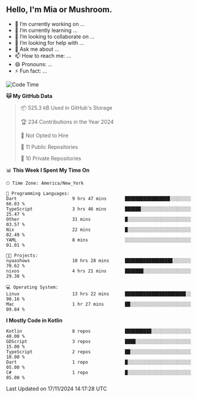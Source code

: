 ## Hello, I'm Mia or Mushroom.

- 🔭 I’m currently working on ...
- 🌱 I’m currently learning ...
- 👯 I’m looking to collaborate on ...
- 🤔 I’m looking for help with ...
- 💬 Ask me about ...
- 📫 How to reach me: ...
- 😄 Pronouns: ...
- ⚡ Fun fact: ...

<!--START_SECTION:waka-->
![Code Time](http://img.shields.io/badge/Code%20Time-387%20hrs%2017%20mins-blue)

**🐱 My GitHub Data** 

> 📦 525.3 kB Used in GitHub's Storage 
 > 
> 🏆 234 Contributions in the Year 2024
 > 
> 🚫 Not Opted to Hire
 > 
> 📜 11 Public Repositories 
 > 
> 🔑 10 Private Repositories 
 > 
📊 **This Week I Spent My Time On** 

```text
🕑︎ Time Zone: America/New_York

💬 Programming Languages: 
Dart                     9 hrs 47 mins       █████████████████░░░░░░░░   66.03 % 
TypeScript               3 hrs 46 mins       ██████░░░░░░░░░░░░░░░░░░░   25.47 % 
Other                    31 mins             █░░░░░░░░░░░░░░░░░░░░░░░░   03.57 % 
Nix                      22 mins             █░░░░░░░░░░░░░░░░░░░░░░░░   02.49 % 
YAML                     8 mins              ░░░░░░░░░░░░░░░░░░░░░░░░░   01.01 % 

🐱‍💻 Projects: 
nyaashows                10 hrs 28 mins      ██████████████████░░░░░░░   70.62 % 
nixos                    4 hrs 21 mins       ███████░░░░░░░░░░░░░░░░░░   29.38 % 

💻 Operating System: 
Linux                    13 hrs 22 mins      ███████████████████████░░   90.16 % 
Mac                      1 hr 27 mins        ██░░░░░░░░░░░░░░░░░░░░░░░   09.84 % 
```

**I Mostly Code in Kotlin** 

```text
Kotlin                   8 repos             ██████████░░░░░░░░░░░░░░░   40.00 % 
GDScript                 3 repos             ████░░░░░░░░░░░░░░░░░░░░░   15.00 % 
TypeScript               2 repos             ██░░░░░░░░░░░░░░░░░░░░░░░   10.00 % 
Dart                     1 repo              █░░░░░░░░░░░░░░░░░░░░░░░░   05.00 % 
C#                       1 repo              █░░░░░░░░░░░░░░░░░░░░░░░░   05.00 % 
```




 Last Updated on 17/11/2024 14:17:28 UTC
<!--END_SECTION:waka-->
